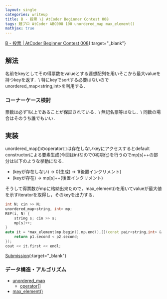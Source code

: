 ```yaml
---
layout: single
categories: writeup
title: B - 投票 \| AtCoder Beginner Contest 008
tags: 競プロ AtCoder ABC008 100 unordered_map max_element()
mathjax: true
---
```


[B - 投票 \| AtCoder Beginner Contest 008](https://beta.atcoder.jp/contests/abc008/tasks/abc008_2){:target="_blank"}

## 解法
名前をkeyとしてその得票数をvalueとする連想配列を用いそこから最大valueを持つkeyを返す．\\
特にkeyでsortする必要はないのでunordered_map<string,int>を利用する．


### コーナーケース検討
票数は必ず1以上であることが保証されている．\\
無記名票等はなし．\\
同数の場合はそのうち誰でもいい．

## 実装
unordered_map()のoperator`[]`は存在しないkeyにアクセスするとdefault constructorによる要素生成(今回はintなので0初期化)を行うのでmp[s]++の部分は以下のような挙動になる．
- (keyが存在しない) -> 0(生成) -> 1(後置インクリメント)
- (keyが存在) -> mp[s]++(後置インクリメント)

そうして得票数がmpに格納出来たので，max_element()を用いてvalueが最大値を示すiteratorを取得し，そのkeyを出力する．
```cpp
int N; cin >> N;
unordered_map<string, int> mp;
REP(i, N) {
    string s; cin >> s;
    mp[s]++;
}
auto it = *max_element(mp.begin(),mp.end(),[](const pair<string,int> & p1, const pair<string,int> & p2){
    return p1.second < p2.second;
});
cout << it.first << endl;
```
[Submission](https://beta.atcoder.jp/contests/abc008/submissions/3005877){:target="_blank"}

### データ構造・アルゴリズム
- [unordered_map](http://www.cplusplus.com/reference/unordered_map/unordered_map/)
    - [operator[]](http://www.cplusplus.com/reference/unordered_map/unordered_map/operator[]/)
- [max_element()](http://www.cplusplus.com/reference/algorithm/max_element/)